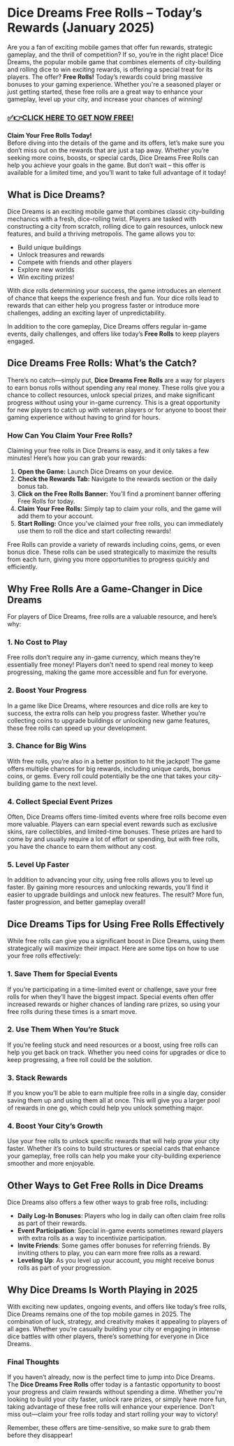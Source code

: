 # Dice Dreams Free Rolls – Today’s Rewards (January 2025)

Are you a fan of exciting mobile games that offer fun rewards, strategic gameplay, and the thrill of competition? If so, you’re in the right place! Dice Dreams, the popular mobile game that combines elements of city-building and rolling dice to win exciting rewards, is offering a special treat for its players. The offer? **Free Rolls!** Today’s rewards could bring massive bonuses to your gaming experience. Whether you're a seasoned player or just getting started, these free rolls are a great way to enhance your gameplay, level up your city, and increase your chances of winning!

### [✅👉CLICK HERE TO GET NOW FREE!](https://shorturl.at/Hz0aE)

**Claim Your Free Rolls Today!**  
Before diving into the details of the game and its offers, let’s make sure you don’t miss out on the rewards that are just a tap away. Whether you’re seeking more coins, boosts, or special cards, Dice Dreams Free Rolls can help you achieve your goals in the game. But don’t wait – this offer is available for a limited time, and you’ll want to take full advantage of it today!

## What is Dice Dreams?

Dice Dreams is an exciting mobile game that combines classic city-building mechanics with a fresh, dice-rolling twist. Players are tasked with constructing a city from scratch, rolling dice to gain resources, unlock new features, and build a thriving metropolis. The game allows you to:

- Build unique buildings
- Unlock treasures and rewards
- Compete with friends and other players
- Explore new worlds
- Win exciting prizes!

With dice rolls determining your success, the game introduces an element of chance that keeps the experience fresh and fun. Your dice rolls lead to rewards that can either help you progress faster or introduce more challenges, adding an exciting layer of unpredictability. 

In addition to the core gameplay, Dice Dreams offers regular in-game events, daily challenges, and offers like today’s **Free Rolls** to keep players engaged.

## Dice Dreams Free Rolls: What’s the Catch?

There’s no catch—simply put, **Dice Dreams Free Rolls** are a way for players to earn bonus rolls without spending any real money. These rolls give you a chance to collect resources, unlock special prizes, and make significant progress without using your in-game currency. This is a great opportunity for new players to catch up with veteran players or for anyone to boost their gaming experience without having to grind for hours. 

### How Can You Claim Your Free Rolls?

Claiming your free rolls in Dice Dreams is easy, and it only takes a few minutes! Here’s how you can grab your rewards:

1. **Open the Game:** Launch Dice Dreams on your device.
2. **Check the Rewards Tab:** Navigate to the rewards section or the daily bonus tab.
3. **Click on the Free Rolls Banner:** You’ll find a prominent banner offering Free Rolls for today.
4. **Claim Your Free Rolls:** Simply tap to claim your rolls, and the game will add them to your account.
5. **Start Rolling:** Once you've claimed your free rolls, you can immediately use them to roll the dice and start collecting rewards!

Free Rolls can provide a variety of rewards including coins, gems, or even bonus dice. These rolls can be used strategically to maximize the results from each turn, giving you more opportunities to progress quickly and efficiently.

## Why Free Rolls Are a Game-Changer in Dice Dreams

For players of Dice Dreams, free rolls are a valuable resource, and here’s why:

### 1. **No Cost to Play**
Free rolls don’t require any in-game currency, which means they’re essentially free money! Players don’t need to spend real money to keep progressing, making the game more accessible and fun for everyone.

### 2. **Boost Your Progress**
In a game like Dice Dreams, where resources and dice rolls are key to success, the extra rolls can help you progress faster. Whether you’re collecting coins to upgrade buildings or unlocking new game features, these free rolls can speed up your development.

### 3. **Chance for Big Wins**
With free rolls, you’re also in a better position to hit the jackpot! The game offers multiple chances for big rewards, including unique cards, bonus coins, or gems. Every roll could potentially be the one that takes your city-building game to the next level.

### 4. **Collect Special Event Prizes**
Often, Dice Dreams offers time-limited events where free rolls become even more valuable. Players can earn special event rewards such as exclusive skins, rare collectibles, and limited-time bonuses. These prizes are hard to come by and usually require a lot of effort or spending, but with free rolls, you have the chance to earn them without any cost.

### 5. **Level Up Faster**
In addition to advancing your city, using free rolls allows you to level up faster. By gaining more resources and unlocking rewards, you’ll find it easier to upgrade buildings and unlock new features. The result? More fun, faster progression, and better gameplay overall!

## Dice Dreams Tips for Using Free Rolls Effectively

While free rolls can give you a significant boost in Dice Dreams, using them strategically will maximize their impact. Here are some tips on how to use your free rolls effectively:

### 1. **Save Them for Special Events**
If you’re participating in a time-limited event or challenge, save your free rolls for when they’ll have the biggest impact. Special events often offer increased rewards or higher chances of landing rare prizes, so using your free rolls during these times is a smart move.

### 2. **Use Them When You’re Stuck**
If you’re feeling stuck and need resources or a boost, using free rolls can help you get back on track. Whether you need coins for upgrades or dice to keep progressing, a free roll could be the solution.

### 3. **Stack Rewards**
If you know you’ll be able to earn multiple free rolls in a single day, consider saving them up and using them all at once. This will give you a larger pool of rewards in one go, which could help you unlock something major.

### 4. **Boost Your City’s Growth**
Use your free rolls to unlock specific rewards that will help grow your city faster. Whether it’s coins to build structures or special cards that enhance your gameplay, free rolls can help you make your city-building experience smoother and more enjoyable.

## Other Ways to Get Free Rolls in Dice Dreams

Dice Dreams also offers a few other ways to grab free rolls, including:

- **Daily Log-In Bonuses**: Players who log in daily can often claim free rolls as part of their rewards.
- **Event Participation**: Special in-game events sometimes reward players with extra rolls as a way to incentivize participation.
- **Invite Friends**: Some games offer bonuses for referring friends. By inviting others to play, you can earn more free rolls as a reward.
- **Leveling Up**: As you level up your account, you might receive bonus rolls as part of your progression.

## Why Dice Dreams Is Worth Playing in 2025

With exciting new updates, ongoing events, and offers like today’s free rolls, Dice Dreams remains one of the top mobile games in 2025. The combination of luck, strategy, and creativity makes it appealing to players of all ages. Whether you’re casually building your city or engaging in intense dice battles with other players, there’s something for everyone in Dice Dreams.

### Final Thoughts

If you haven’t already, now is the perfect time to jump into Dice Dreams. The **Dice Dreams Free Rolls** offer today is a fantastic opportunity to boost your progress and claim rewards without spending a dime. Whether you're looking to build your city faster, unlock rare prizes, or simply have more fun, taking advantage of these free rolls will enhance your experience. Don’t miss out—claim your free rolls today and start rolling your way to victory!

Remember, these offers are time-sensitive, so make sure to grab them before they disappear!
